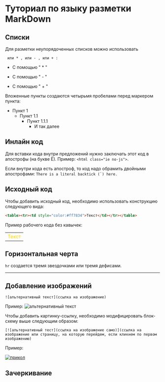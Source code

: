 # Туториал по языку разметки MarkDown

## Списки 

Для разметки неупорядоченных списков можно использовать
```
 или * , или - , или + :
```
* С помощью " * "
- С помощью " - "
+ С помощью " + "

Вложенные пункты создаются четырьмя пробелами перед маркером
пункта:
* Пункт 1
    * Пункт 1.1
        * Пункт 1.1.1
            * И так далее



## Инлайн код

Для вставки кода внутри предложений нужно заключать этот
код в апострофы (на букве Ё). Пример: `<html class="ie
no-js">`.

Если внутри кода есть апостроф, то код надо обрамить
двойными апострофами: ``There is a literal backtick (`)
here.``

## Исходный код

Чтобы добавить исходный код, необходимо использовать конструкцию следующего вида:
```html
<table><tr><td style="color:#ff7834">Текст</td></tr></table>
```
Пример рабочего кода без кавычек:
<table><tr><td style="color:#FFD700">Текст</td></tr></table>

## Горизонтальная черта

`hr` создается тремя звездочками или тремя дефисами.
***

## Добавление изображений

```
![альтернативный текст](ссылка на изображение)
```
Пример:
![альтернативный текст](https://funart.pro/uploads/posts/2021-03/1617048969_52-p-oboi-krasivie-peizazhi-prirodi-56.jpg)

Чтобы добавить картинку-ссылку, необходимо модифицировать блок-схему выше следующим образом:

```
[![альтернативный тест](ссылка на изображение само)](ссылка на изображение или страницу, на которую перейдем, если кликнем по первом изображению)
```

Пример:

[![прикол](https://webgolovolomki.com/wp-content/uploads/2021/01/znimok-ekrana-2021-01-23-o-19.42.58.png)](https://www.youtube.com/watch?v=v2AC41dglnM
)

## Зачеркивание

